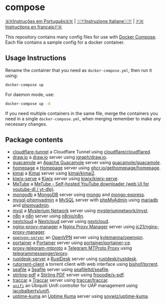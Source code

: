 # compose

[🇧🇷Instruções em Português🇧🇷](LEIAME.md) | [🇮🇹Instruzione Italiane🇮🇹](LEGGIMI.md) | [🇫🇷Instructions en français🇫🇷](LISEZ-MOI.md)

This repository contains many config files for use with [Docker Compose]. Each file contains a sample config for a docker container.

## Usage Instructions

Rename the container that you need as `docker-compose.yml`, then run it using:

```bash
docker-compose up
```

For daemon mode, use:

```bash
docker-compose up -d
```

If you need multiple containers in the same file, merge the containers you need in a single `docker-compose.yml`, when merging remember to make any necessary changes.

## Package contents

* [cloudflare-tunnel](cloudflare-tunnel/docker-compose.yml) a Cloudflare Tunnel using [cloudflare/cloudflared](https://hub.docker.com/r/cloudflare/cloudflared).
* [draw.io](draw.io/docker-compose.yml) a [draw.io](https://draw.io) server using [jgraph/draw.io](https://hub.docker.com/r/jgraph/drawio).
* [guacamole](guacamole/docker-compose.yml) an [Apache Guacamole](https://guacamole.apache.org/) server using [guacamole/guacamole](https://hub.docker.com/r/guacamole/guacamole).
* [homepage](homepage/docker-compose.yml) a [Homepage](https://gethomepage.dev/latest/) server using [ghcr.io/gethomepage/homepage](https://ghcr.io/gethomepage/homepage).
* [kimai](kimai/docker-compose.yml) a [Kimai](https://www.kimai.org/) server using [kimai/kimai2](https://hub.docker.com/r/kimai/kimai2).
* [kiwix-serve](kiwix-serve/docker-compose.yml) a [Kiwix](https://wiki.kiwix.org/wiki/Kiwix-serve) server using [kiwix/kiwix-serve](https://github.com/kiwix/kiwix-tools/pkgs/container/kiwix-serve).
* [MeTube](metube/docker-compose.yml) a [MeTube - Self-hosted YouTube downloader (web UI for youtube-dl / yt-dlp)](https://github.com/alexta69/metube).
* [mongodb](mongodb/docker-compose.yml) a [MongoDB](https://www.mongodb.com/) server using [mongo](https://hub.docker.com/_/mongo) and [mongo-express](https://hub.docker.com/_/mongo-express).
* [mysql-phpmyadmin](mysql-phpmyadmin/docker-compose.yml) a [MySQL](https://www.mysql.com/) server with [phpMyAdmin](https://www.phpmyadmin.net/) using [mariadb](https://hub.docker.com/_/mariadb) and [phpmyadmin](https://hub.docker.com/_/phpmyadmin).
* [myst](myst/docker-compose.yml) a [Mysterium Network](https://www.mysterium.network/) server using [mysteriumnetwork/myst](https://hub.docker.com/r/mysteriumnetwork/myst).
* [n8n](n8n/docker-compose.yml) a [n8n](https://n8n.io/) server using [n8nio/n8n](https://hub.docker.com/r/n8nio/n8n).
* [nextcloud](nextcloud/docker-compose.yml) a [Nextcloud](https://nextcloud.com/) server using [nextcloud](https://hub.docker.com/_/nextcloud).
* [nginx-proxy-manager](nginx-proxy-manager/docker-compose.yml) a [Nginx Proxy Manager](https://nginxproxymanager.com/) server using [jc21/nginx-proxy-manager](https://hub.docker.com/r/jc21/nginx-proxy-manager).
* [`openvpn-server`](openvpn-server/docker-compose.yml) an [OpenVPN] server using [kylemanna/openvpn].
* [portainer](portainer/docker-compose.yml) a [Portainer](https://www.portainer.io/) server using [portainer/portainer-ce](https://hub.docker.com/r/portainer/portainer-ce).
* [proxy-telegram-mtproto](proxy-telegram-mtproto/docker-compose.yml) a [Telegram MTProto Proxy](https://github.com/TelegramMessenger/MTProxy) using [telegrammessenger/proxy](https://hub.docker.com/r/telegrammessenger/proxy).
* [rustdesk-server](rustdesk-server/docker-compose.yml) a [RustDesk](https://rustdesk.com/) server using [rustdesk/rustdesk](https://hub.docker.com/r/rustdesk/rustdesk-server).
* [rutorrent-client](rutorrent-client/docker-compose.yml) a torrent client with web interface using [bishof/torrent].
* [seafile](seafile/docker-compose.yml) a [Seafile](https://www.seafile.com/en/home/) server using [seafileltd/seafile](https://hub.docker.com/r/seafileltd/seafile).
* [stirling-pdf](stirling-pdf/docker-compose.yml) a [Stirling PDF](https://stirlingtools.com/) server using [frooodle/s-pdf](https://hub.docker.com/r/frooodle/s-pdf).
* [traccar](traccar/docker-compose.yml) a [Traccar](https://www.traccar.org/) server using [traccar/traccar](https://hub.docker.com/r/traccar/traccar).
* [`unifi`](unifi/docker-compose.yml) an Ubiquiti Unifi controller for UAP management using [jacobalberty/unifi].
* [uptime-kuma](uptime-kuma/docker-compose.yml) an [Uptime Kuma](https://uptime.kuma.pet/) server using [soywiz/uptime-kuma](https://hub.docker.com/r/louislam/uptime-kuma).


[Docker Compose]: https://docs.docker.com/compose/
[Jira ServiceDesk]: https://www.atlassian.com/software/jira/service-desk
[OpenVPN]: https://openvpn.net/
[bishof/torrent]: https://hub.docker.com/r/bishof/torrent
[jacobalberty/unifi]: https://hub.docker.com/r/jacobalberty/unifi
[kylemanna/openvpn]: https://hub.docker.com/r/kylemanna/openvpn
